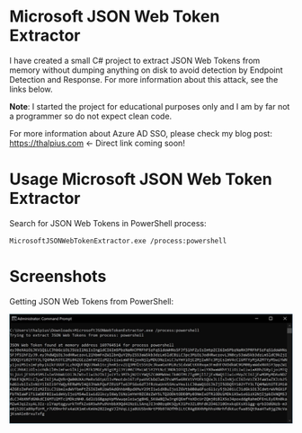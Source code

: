 # Microsoft JSON Web Token Extractor

I have created a small C# project to extract JSON Web Tokens from memory without dumping anything on disk to avoid detection by Endpoint Detection and Response. For more information about this attack, see the links below.

**Note**: I started the project for educational purposes only and I am by far not a programmer so do not expect clean code.

For more information about Azure AD SSO, please check my blog post:  
https://thalpius.com <- Direct link coming soon!

# Usage Microsoft JSON Web Token Extractor

Search for JSON Web Tokens in PowerShell process:  
```Batchfile
MicrosoftJSONWebTokenExtractor.exe /process:powershell
```

# Screenshots

Getting JSON Web Tokens from PowerShell:  

![Alt text](/Screenshots/MicrosoftJSONWebTokenExtractor01.jpg?raw=true "Getting JSON Web Tokens from PowerShell memory")

